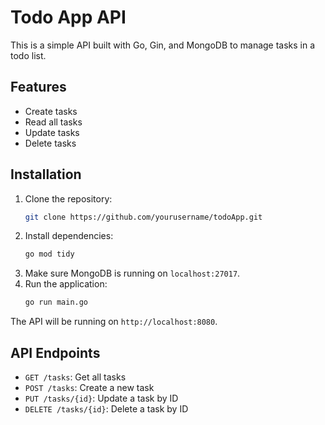 # Todo App API

This is a simple API built with Go, Gin, and MongoDB to manage tasks in a todo list.

## Features
- Create tasks
- Read all tasks
- Update tasks
- Delete tasks

## Installation

1. Clone the repository:
    ```bash
    git clone https://github.com/yourusername/todoApp.git
    ```
2. Install dependencies:
    ```bash
    go mod tidy
    ```
3. Make sure MongoDB is running on `localhost:27017`.
4. Run the application:
    ```bash
    go run main.go
    ```

The API will be running on `http://localhost:8080`.

## API Endpoints

- `GET /tasks`: Get all tasks
- `POST /tasks`: Create a new task
- `PUT /tasks/{id}`: Update a task by ID
- `DELETE /tasks/{id}`: Delete a task by ID
